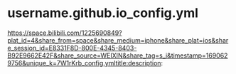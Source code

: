 # username.github.io_config.yml
https://space.bilibili.com/1225690849?plat_id=4&share_from=space&share_medium=iphone&share_plat=ios&share_session_id=E8331F8D-800E-4345-8403-B92E9662E42F&share_source=WEIXIN&share_tag=s_i&timestamp=1690629756&unique_k=7W1rKrb_config.ymltitle:description:


